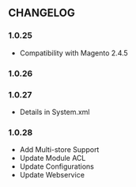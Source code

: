 CHANGELOG
---------

### 1.0.25

- Compatibility with Magento 2.4.5

### 1.0.26
### 1.0.27
- Details in System.xml

### 1.0.28
- Add Multi-store Support
- Update Module ACL
- Update Configurations
- Update Webservice